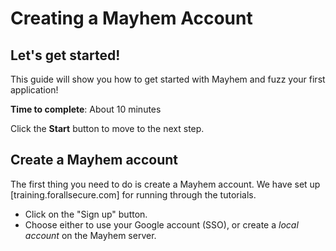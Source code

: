 # Creating a Mayhem Account

## Let's get started!

This guide will show you how to get started with Mayhem and fuzz your first
application!

**Time to complete**: About 10 minutes

Click the **Start** button to move to the next step.

## Create a Mayhem account

The first thing you need to do is create a Mayhem account. We have set up
[training.forallsecure.com] for running through the tutorials.  

  * Click on the "Sign up" button.
  * Choose either to use your Google account (SSO), or create a *local account*
    on the Mayhem server. 
    
    

